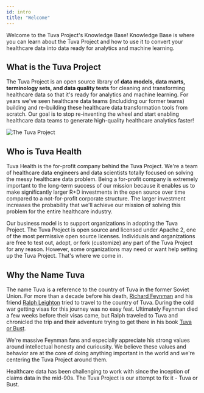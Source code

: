 ```yaml
---
id: intro
title: "Welcome"
---
```

Welcome to the Tuva Project's Knowledge Base!  Knowledge Base is where you can learn about the Tuva Project and how to use it to convert your healthcare data into data ready for analytics and machine learning.

## What is the Tuva Project

The Tuva Project is an open source library of **data models, data marts, terminology sets, and data quality tests** for cleaning and transforming healthcare data so that it's ready for analytics and machine learning.  For years we've seen healthcare data teams (includidng our former teams) building and re-building these healthcare data transformation tools from scratch.  Our goal is to stop re-inventing the wheel and start enabling healthcare data teams to generate high-quality healthcare analytics faster!

![The Tuva Project](/img/the-tuva-project.jpg)

## Who is Tuva Health

Tuva Health is the for-profit company behind the Tuva Project.  We're a team of healthcare data engineers and data scientists totally focused on solving the messy healthcare data problem.  Being a for-profit company is extremely important to the long-term success of our mission because it enables us to make significantly larger R+D investments in the open source over time compared to a not-for-profit corporate structure.  The larger investment increases the probability that we'll achieve our mission of solving this problem for the entire healthcare industry.

Our business model is to support organizations in adopting the Tuva Project.  The Tuva Project is open source and licensed under Apache 2, one of the most permissive open source licenses.  Individuals and organizations are free to test out, adopt, or fork (customize) any part of the Tuva Project for any reason.  However, some organizations may need or want help setting up the Tuva Project.  That's where we come in.

## Why the Name Tuva

The name Tuva is a reference to the country of Tuva in the former Soviet Union.  For more than a decade before his death, [Richard Feynman](https://en.wikipedia.org/wiki/Richard_Feynman) and his friend [Ralph Leighton](https://en.wikipedia.org/wiki/Ralph_Leighton) tried to travel to the country of Tuva.  During the cold war getting visas for this journey was no easy feat.  Ultimately Feynman died a few weeks before their visas came, but Ralph traveled to Tuva and chronicled the trip and their adventure trying to get there in his book [Tuva or Bust](https://www.amazon.com/Tuva-Bust-Richard-Feynmans-Journey/dp/0393320693).

We're massive Feynman fans and especially appreciate his strong values around intellectual honesty and curiousity.  We believe these values and behavior are at the core of doing anything important in the world and we're centering the Tuva Project around them.  

Healthcare data has been challenging to work with since the inception of claims data in the mid-90s.  The Tuva Project is our attempt to fix it - Tuva or Bust.
